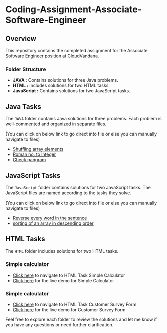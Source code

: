 # Coding-Assignment-Associate-Software-Engineer

## Overview

This repository contains the completed assignment for the Associate Software Engineer position at CloudVandana.

### Folder Structure

- **JAVA :** Contains solutions for three Java problems.
- **HTML :** Includes solutions for two HTML tasks.
- **JavaScript :** Contains solutions for two JavaScript tasks.

## Java Tasks

The `JAVA` folder contains Java solutions for three problems. Each problem is well-commented and organized in separate files.

(You can click on below link to go direct into file or else you can manually navigate to files)

-  <a href="https://github.com/shameer896/Coding-Assignment-Associate-Software-Engineer/blob/main/JAVA/shuffling.java">Shuffling array elements</a>
-  <a href="https://github.com/shameer896/Coding-Assignment-Associate-Software-Engineer/blob/main/JAVA/RomanToNumber.java">Roman no. to integer</a>
-  <a href="https://github.com/shameer896/Coding-Assignment-Associate-Software-Engineer/blob/main/JAVA/pangram.java">Check pangram</a>

## JavaScript Tasks

The `JavaScript` folder contains solutions for two JavaScript tasks. The JavaScript files are named according to the tasks they solve.

(You can click on below link to go direct into file or else you can manually navigate to files)

-  <a href="https://github.com/shameer896/Coding-Assignment-Associate-Software-Engineer/blob/main/JavaScript/reverse.js">Reverse every word in the sentence</a>
-  <a href="https://github.com/shameer896/Coding-Assignment-Associate-Software-Engineer/blob/main/JavaScript/sorting_in_descending_order.js">sorting of an array in descending order</a>

## HTML Tasks

The `HTML` folder includes solutions for two HTML tasks.

### Simple calculator
-  <a href="https://github.com/shameer896/Coding-Assignment-Associate-Software-Engineer/tree/main/HTML/Calculator">Click here</a> to navigate to HTML Task Simple Calculator
-  <a href="https://html-assessment-1.netlify.app/">Click here</a> for the live demo for Simple Calculator

### Simple calculator
-  <a href="https://github.com/shameer896/Coding-Assignment-Associate-Software-Engineer/tree/main/HTML/Customer%20survey">Click here</a> to navigate to HTML Task Customer Survey Form
-  <a href="https://html-assessment-2.netlify.app/">Click here</a> for the live demo for Customer Survey Form

Feel free to explore each folder to review the solutions and let me know if you have any questions or need further clarification.
